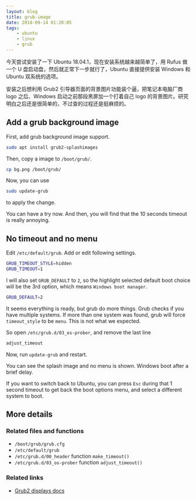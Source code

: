 ```yaml
---
layout: blog
title: grub-image
date: 2018-09-14 01:20:05
tags:
    - ubuntu
    - linux
    - grub
---
```


今天尝试安装了一下 Ubuntu 18.04.1，现在安装系统越来越简单了，用 Rufus 做一个 U 盘启动盘，然后就正常下一步就行了，Ubuntu 直接提供安装 Windows 和 Ubuntu 双系统的选项。

安装之后想利用 Grub2 引导器页面的背景图片功能装个逼，把笔记本电脑厂商 logo 之后、Windows 启动之前那段黑屏加一个打着自己 logo 的背景图片。研究明白之后还是很简单的，不过查的过程还是挺麻烦的。

## Add a grub background image

First, add grub background image support.

```bash
sudo apt install grub2-splashimages
```

Then, copy a image to `/boot/grub/`.

```bash
cp bg.png /boot/grub/
```

Now, you can use

```bash
sudo update-grub
```

to apply the change.

You can have a try now. And then, you will find that the 10 seconds timeout is really annoying.

## No timeout and no menu

Edit `/etc/default/grub`. Add or edit following settings.

```bash
GRUB_TIMEOUT_STYLE=hidden
GRUB_TIMEOUT=1
```

I will also set `GRUB_DEFAULT` to `2`, so the highlight selected default boot choice will be the 3rd option, which means `Windows boot manager`.

```bash
GRUB_DEFAULT=2
```

It seems everything is ready, but grub do more things. Grub checks if you have multiple systems. If more than one system was found, grub will force `timeout_style` to be `menu`. This is not what we expected.

So open `/etc/grub.d/03_os-prober`, and remove the last line

```bash
adjust_timeout
```

Now, run `update-grub` and restart.

You can see the splash image and no menu is shown. Windows boot after a brief delay.

If you want to switch back to Ubuntu, you can press `Esc` during that 1 second timeout to get back the boot options menu, and select a different system to boot.

## More details

### Related files and functions

* `/boot/grub/grub.cfg`
* `/etc/default/grub`
* `/etc/grub.d/00_header` function `make_timeout()`
* `/etc/grub.d/03_os-prober` function `adjust_timeout()`

### Related links

* [Grub2 displays docs](https://help.ubuntu.com/community/Grub2/Displays)